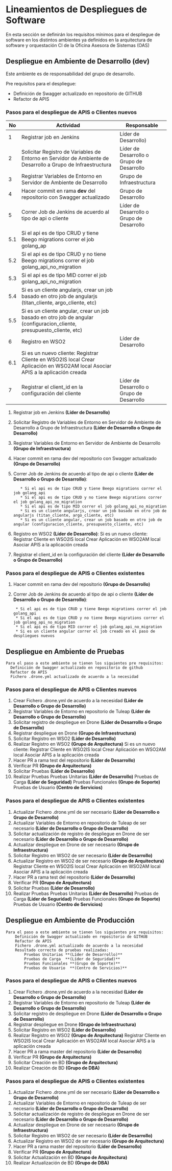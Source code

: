 # Lineamientos de Despliegues de Software

En esta sección se definirán los requisitos mínimos para el despliegue de software en los distintos ambientes ya definidos en la arquitectura de software y orquestación CI de la Oficina Asesora de Sistemas (OAS)


## Despliegue en Ambiente de Desarrollo (dev)

Este ambiente es de responsabilidad del grupo de desarrollo.

Pre requisitos para el despliegue:

- Definición de Swagger actualizado en repositorio de GITHUB
- Refactor de APIS

### Pasos para el despliegue de APIS o Clientes nuevos ###

No |Actividad | Responsable
------------ | ------------- | -------------
1 | Registrar job en Jenkins  | Líder de Desarrollo)
2 | Solicitar Registro de Variables de Entorno en Servidor de Ambiente de Desarrollo  a Grupo de Infraestructura | Líder de Desarrollo o Grupo de Desarrollo
3| Registrar Variables de Entorno en Servidor de Ambiente de Desarrollo |Grupo de Infraestructura
4|  Hacer commit en rama **dev** del repositorio con Swagger actualizado |Grupo de Desarrollo
5| Correr Job de Jenkins de acuerdo al tipo de api o cliente  |Líder de Desarrollo o Grupo de Desarrollo
5.1|  Si el api es de tipo CRUD y tiene Beego migrations correr el job golang_ap |
5.2| Si el api es de tipo CRUD y no tiene Beego migrations correr el job golang_api_no_migration |
5.3| Si el api es de tipo MID correr el job golang_api_no_migration |
5.4| Si es un cliente angularjs, crear un job basado en otro job de angularjs (titan_cliente, argo_cliente, etc) |
5.5|  Si es un cliente angular, crear un job basado en otro job de angular (configuracion_cliente, presupuesto_cliente, etc) |
6 |Registro en WSO2 |Líder de Desarrollo
6.1 |Si es un nuevo cliente: Registrar Cliente en WSO2IS local Crear Aplicación en WSO2AM local Asociar APIS a la aplicación creada |
7 |Registrar el client_id en la configuración del cliente  |Líder de Desarrollo o Grupo de Desarrollo


1. Registrar job en Jenkins **(Líder de Desarrollo)**
2. Solicitar Registro de Variables de Entorno en Servidor de Ambiente de Desarrollo  a Grupo de Infraestructura **(Líder de Desarrollo o Grupo de Desarrollo)**
3. Registrar Variables de Entorno en Servidor de Ambiente de Desarrollo **(Grupo de Infraestructura)**
4. Hacer commit en rama dev del repositorio con Swagger actualizado **(Grupo de Desarrollo)**
5. Correr Job de Jenkins de acuerdo al tipo de api o cliente **(Líder de Desarrollo o Grupo de Desarrollo)**:

          * Si el api es de tipo CRUD y tiene Beego migrations correr el job golang_api
          * Si el api es de tipo CRUD y no tiene Beego migrations correr el job golang_api_no_migration
          * Si el api es de tipo MID correr el job golang_api_no_migration
          * Si es un cliente angularjs, crear un job basado en otro job de angularjs (titan_cliente, argo_cliente, etc)
          * Si es un cliente angular, crear un job basado en otro job de angular (configuracion_cliente, presupuesto_cliente, etc)

6. Registro en WSO2 **(Líder de Desarrollo)**:
              Si es un nuevo cliente:
                Registrar Cliente en WSO2IS local
                Crear Aplicación en WSO2AM local
                Asociar APIS a la aplicación creada
7. Registrar el client_id en la configuración del cliente  **(Líder de Desarrollo o Grupo de Desarrollo)**

### Pasos para el despliegue de APIS o Clientes existentes ###

1. Hacer commit en rama dev del repositorio **(Grupo de Desarrollo)**
2. Correr Job de Jenkins de acuerdo al tipo de api o cliente **(Líder de Desarrollo o Grupo de Desarrollo)**:

        * Si el api es de tipo CRUD y tiene Beego migrations correr el job golang_api
        * Si el api es de tipo CRUD y no tiene Beego migrations correr el job golang_api_no_migration
        * Si el api es de tipo MID correr el job golang_api_no_migration  
        * Si es un cliente angular correr el job creado en el paso de despliegues nuevos


## Despliegue en Ambiente de Pruebas ##
    Para el paso a este ambiente se tienen los siguientes pre requisitos:
      Definición de Swagger actualizado en repositorio de github
      Refactor de APIS
      Fichero .drone.yml actualizado de acuerdo a la necesidad

### Pasos para el despliegue de APIS o Clientes nuevos ###
1. Crear Fichero .drone.yml de acuerdo a la necesidad **(Líder de Desarrollo o Grupo de Desarrollo)**
2. Registrar Variables de Entorno en repositorio de Tuleap **(Líder de Desarrollo o Grupo de Desarrollo)**
3. Solicitar registro de despliegue en Drone **(Líder de Desarrollo o Grupo de Desarrollo)**
4. Registrar despliegue en Drone **(Grupo de Infraestructura)**
5. Solicitar Registro en WSO2 **(Líder de Desarrollo)**          
6. Realizar Registro en WSO2 **(Grupo de Arquitectura)**
        Si es un nuevo cliente:
          Registrar Cliente en WSO2IS local
          Crear Aplicación en WSO2AM local
          Asociar APIS a la aplicación creada
7. Hacer PR a rama test del repositorio **(Líder de Desarrollo)**
8. Verificar PR **(Grupo de Arquitectura)**
9. Solicitar Pruebas **(Líder de Desarrollo)**
10. Realizar Pruebas
            Pruebas Unitarias **(Líder de Desarrollo)**
            Pruebas de Carga  **(Líder de Seguridad)**
            Pruebas Funcionales **(Grupo de Soporte)**
            Pruebas de Usuario  **(Centro de Servicios)**

### Pasos para el despliegue de APIS o Clientes existentes ###
1. Actualizar Fichero .drone.yml de ser necesario **(Líder de Desarrollo o Grupo de Desarrollo)**
2. Actualizar Variables de Entorno en repositorio de Tuleap de ser necesario **(Líder de Desarrollo o Grupo de Desarrollo)**
3. Solicitar actualización de registro de despliegue en Drone de ser necesario **(Líder de Desarrollo o Grupo de Desarrollo)**
4. Actualizar despliegue en Drone de ser necesario **(Grupo de Infraestructura)**
5. Solicitar Registro en WSO2 de ser necesario **(Líder de Desarrollo)**          
6. Actualizar Registro en WSO2 de ser necesario **(Grupo de Arquitectura)**
        Registrar Cliente en WSO2IS local
        Crear Aplicación en WSO2AM local
        Asociar APIS a la aplicación creada
7. Hacer PR a rama test del repositorio **(Líder de Desarrollo)**
8. Verificar PR **(Grupo de Arquitectura)**
9. Solicitar Pruebas **(Líder de Desarrollo)**
10. Realizar Pruebas
          Pruebas Unitarias **(Líder de Desarrollo)**
          Pruebas de Carga  **(Líder de Seguridad)**
          Pruebas Funcionales **(Grupo de Soporte)**
          Pruebas de Usuario  **(Centro de Servicios)**

## Despliegue en Ambiente de Producción ##
    Para el paso a este ambiente se tienen los siguientes pre requisitos:
        Definición de Swagger actualizado en repositorio de GITHUB
        Refactor de APIS
        Fichero .drone.yml actualizado de acuerdo a la necesidad
        Resultado correcto de pruebas realizadas:
            Pruebas Unitarias **(Líder de Desarrollo)**
            Pruebas de Carga  **(Líder de Seguridad)**
            Pruebas Funcionales **(Grupo de Soporte)**
            Pruebas de Usuario  **(Centro de Servicios)**


### Pasos para el despliegue de APIS o Clientes nuevos ###
1. Crear Fichero .drone.yml de acuerdo a la necesidad **(Líder de Desarrollo o Grupo de Desarrollo)**
2. Registrar Variables de Entorno en repositorio de Tuleap **(Líder de Desarrollo o Grupo de Desarrollo)**
3. Solicitar registro de despliegue en Drone **(Líder de Desarrollo o Grupo de Desarrollo)**
4. Registrar despliegue en Drone **(Grupo de Infraestructura)**
5. Solicitar Registro en WSO2 **(Líder de Desarrollo)**          
6. Realizar Registro en WSO2 **(Grupo de Arquitectura)**
                    Registrar Cliente en WSO2IS local
                    Crear Aplicación en WSO2AM local
                    Asociar APIS a la aplicación creada
7. Hacer PR a rama master del repositorio **(Líder de Desarrollo)**
8. Verificar PR **(Grupo de Arquitectura)**
9. Solicitar Creación en  BD **(Grupo de Arquitectura)**
10. Realizar Creación de BD **(Grupo de DBA)**

### Pasos para el despliegue de APIS o Clientes existentes ###
1. Actualizar Fichero .drone.yml de ser necesario **(Líder de Desarrollo o Grupo de Desarrollo)**
2. Actualizar Variables de Entorno en repositorio de Tuleap de ser necesario **(Líder de Desarrollo o Grupo de Desarrollo)**
3. Solicitar actualización de registro de despliegue en Drone de ser necesario **(Líder de Desarrollo o Grupo de Desarrollo)**
4. Actualizar despliegue en Drone de ser necesario **(Grupo de Infraestructura)**
5. Solicitar Registro en WSO2 de ser necesario **(Líder de Desarrollo)**          
6. Actualizar Registro en WSO2 de ser necesario **(Grupo de Arquitectura)**
7. Hacer PR a rama master del repositorio **(Líder de Desarrollo)**
8. Verificar PR **(Grupo de Arquitectura)**
9. Solicitar Actualización en  BD **(Grupo de Arquitectura)**
10. Realizar Actualización de BD **(Grupo de DBA)**
